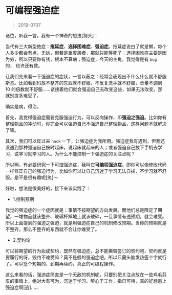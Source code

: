 # 可编程强迫症

> 2019-0707

诸位，听我一言，我有一个神奇的想法[狗头]：

当代有三大新型绝症：**拖延症**、**选择困难症**、**强迫症**。拖延症说白了就是懒，每个人多少都会有点，无妨，但若是重度患者，那就只能等死了；选择困难症主要是因为穷，所以只要你有钱，根本不算病；强迫症，今天的主角，我觉得是有 `bug` 的， 也许还有救。

让我们先来看一下强迫症的症状，一言以蔽之：经常会表现出不什么什么就不舒服斯基。比如看到码放不整齐的东西就不舒服，不反复洗手就不舒服，音量不调到 10 的倍数就不舒服……紧接着他们就会强迫自己去改变这些，如果无法改变，那就别提多难受了。

确实是病，得治。

首先，我觉得强迫症需要克服强迫行为，可以反向操作，即**强迫之强迫**。比如你有整理物品的冲动时，你完全可以强迫自己不强迫自己整理物品，这样问题不就解决了嘛。

其次，我们可以反过来 `hack` 一下，让强迫症为我所用。强迫症我有遇到，但我还没遇到那种强迫自己按时起床，说起床就起床的人；或者强迫自己放下手机去学习，说学习就学习的人。为什么不能控制一下强迫症的关注点呢？

所以啊，有必要研究一下可控强迫症，我叫它**可编程强迫症**。即你可以像修改代码一样修正自己的强迫行为，比如你可以让自己沉迷于学习无法自拔，不学习就不舒服。是不是很有趣呢[笑]～

好啦，想法是很美好的，接下来该实践了：

- 1.控制预期  

我觉的强迫症的一个症因就是：事情不按期望的方向发展。而他们总是限定了期望，一堆物品就该整齐、玻璃杯掉地上就该破碎，一旦事情有违预期，就会难受。所以上面提到的强迫之强迫，就是用强迫症自己的机制修改预期。当你的预期就是不整齐，那么不整齐的东西就不会让你难受了。

- 2.契约论

可以将期望的行为拟成契约，既然有强迫症，总不能撕毁签订的契约吧，契约就是要履行的呀，毁约不难受嘛？莫不是假的强迫症吧。所以只需头脑发热签个字就行了。可以签个短期的，到期再续约，真正的可编程操作。

这么来看的话，强迫症简直是一个无敌的机制呢，只要别把关注点放在一些鸡毛蒜皮的事情上，绝对大有可为，沉迷于学习、醉心于工作，指日可待，真的好想患上强迫症啊[逃]……
